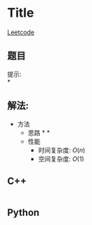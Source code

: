 # Title
[Leetcode]()

## 题目


提示:  
* 

## 解法:  
* 方法
  * 思路
    * 
    * 
  * 性能
    * 时间复杂度: $O(n)$  
    * 空间复杂度: $O(1)$

## C++
```

```

## Python
```

```
